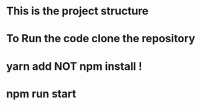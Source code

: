# This is the project structure

# To Run the code clone the repository

# yarn add NOT npm install !

# npm run start
